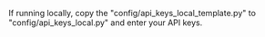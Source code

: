 If running locally, copy the "config/api_keys_local_template.py" to "config/api_keys_local.py" and enter your API keys.
